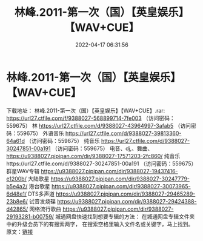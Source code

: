 ﻿---
title: 林峰.2011-第一次（国）【英皇娱乐】【WAV+CUE】
date: 2022-04-17 06:31:56
categories: WAV车载音乐、镜像
tags: 国语流行
---
# 林峰.2011-第一次（国）【英皇娱乐】【WAV+CUE】

下载地址：
林峰.2011-第一次（国）【英皇娱乐】【WAV+CUE】.rar: https://url27.ctfile.com/f/9388027-568899714-7fe003
（访问密码：559675）
林
https://url27.ctfile.com/d/9388027-43964997-3afab5
（访问密码：559675）
外语音乐
https://url27.ctfile.com/d/9388027-39813360-64a61d
（访问密码：559675）
纯音乐
https://url27.ctfile.com/d/9388027-30247851-00a191
（访问密码：559675）
电音、dj,、舞曲、
https://u9388027.pipipan.com/dir/9388027-17571203-2fc860/
纯音乐https://url27.ctfile.com/d/9388027-30247851-00a191
（访问密码：559675）
群星WAV专辑
https://u9388027.pipipan.com/dir/9388027-19437416-e1200b/
大陆歌星
https://u9388027.pipipan.com/dir/9388027-30247779-b5e4a2/
港台歌星
https://u9388027.pipipan.com/dir/9388027-30073965-6d48e1/
DTS多声道
https://u9388027.pipipan.com/dir/9388027-29465289-23b8e6/
试音发烧碟
https://u9388027.pipipan.com/dir/9388027-29424388-d42865/
网络流行歌曲
https://u9388027.pipipan.com/dir/9388027-29193281-b00759/
城通网盘快速找到想要专辑的方法：
在城通网盘专辑文件夹中的升级会员下的有搜索两字，
在搜索空格里输入文件名或关键字，马上找到。
原文：[链接](https://blog.sina.com.cn/s/blog_1647c7e7601030wpf.html)